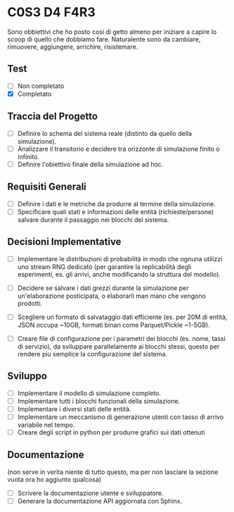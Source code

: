 # C0S3 D4 F4R3

Sono obbiettivi che ho posto cosi di getto almeno per iniziare a capire lo scoop di quello che dobbiamo fare.
Naturalente sono da cambiare, rimuovere, aggiungere, arrichire, risistemare.

## Test
- [ ] Non completato
- [X] Completato

## Traccia del Progetto
- [ ] Definire lo schema del sistema reale (distinto da quello della simulazione).
- [ ] Analizzare il transitorio e decidere tra orizzonte di simulazione finito o infinito.
- [ ] Definire l'obiettivo finale della simulazione ad hoc.
## Requisiti Generali
- [ ] Definire i dati e le metriche da produrre al termine della simulazione.
- [ ] Specificare quali stati e informazioni delle entità (richieste/persone) salvare durante il passaggio nei blocchi del sistema.

## Decisioni Implementative
- [ ] Implementare le distribuzioni di probabilità in modo che ognuna utilizzi uno stream RNG dedicato (per garantire la replicabilità degli esperimenti, es. gli arrivi, anche modificando la struttura del modello).
- [ ] Decidere se salvare i dati grezzi durante la simulazione per un'elaborazione posticipata, o elaborarli man mano che vengono prodotti.
- [ ] Scegliere un formato di salvataggio dati efficiente (es. per 20M di entità, JSON occupa ~10GB, formati binari come Parquet/Pickle ~1-5GB).
- [ ] Creare file di configurazione per i parametri dei blocchi (es. nome, tassi di servizio), da sviluppare parallelamente ai blocchi stessi, questo per rendere piu semplice la configurazione del sistema.
 

## Sviluppo
- [ ] Implementare il modello di simulazione completo.
- [ ] Implementare tutti i blocchi funzionali della simulazione.
- [ ] Implementare i diversi stati delle entità.
- [ ] Implementare un meccanismo di generazione utenti con tasso di arrivo variabile nel tempo.
- [ ] Creare degli script in python per produrre grafici sui dati ottenuti 

## Documentazione
(non serve in verita niente di tutto questo, ma per non lasciare la sezione vuota ora ho aggiunto qualcosa)
- [ ] Scrivere la documentazione utente e sviluppatore.
- [ ] Generare la documentazione API aggiornata con Sphinx.